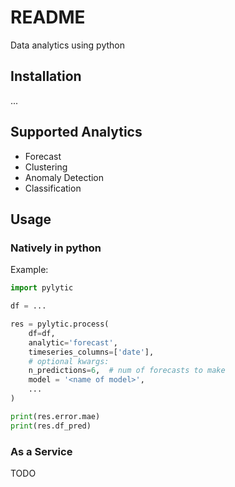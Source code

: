 # README
Data analytics using python

## Installation

...

## Supported Analytics

- Forecast
- Clustering
- Anomaly Detection
- Classification


## Usage

### Natively in python

Example: 

```python
import pylytic

df = ...

res = pylytic.process(
    df=df,
    analytic='forecast',
    timeseries_columns=['date'],
    # optional kwargs:
    n_predictions=6,  # num of forecasts to make
    model = '<name of model>',
    ...
)

print(res.error.mae)
print(res.df_pred)
```

### As a Service

TODO 
